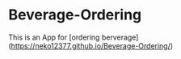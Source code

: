 # Beverage-Ordering
This is an App for [ordering berverage] (https://neko12377.github.io/Beverage-Ordering/)

